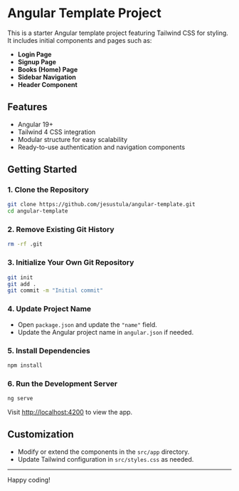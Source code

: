 # Angular Template Project

This is a starter Angular template project featuring Tailwind CSS for styling. It includes initial components and pages such as:

- **Login Page**
- **Signup Page**
- **Books (Home) Page**
- **Sidebar Navigation**
- **Header Component**

## Features

- Angular 19+
- Tailwind 4 CSS integration
- Modular structure for easy scalability
- Ready-to-use authentication and navigation components

## Getting Started

### 1. Clone the Repository

```bash
git clone https://github.com/jesustula/angular-template.git
cd angular-template
```

### 2. Remove Existing Git History

```bash
rm -rf .git
```

### 3. Initialize Your Own Git Repository

```bash
git init
git add .
git commit -m "Initial commit"
```

### 4. Update Project Name

- Open `package.json` and update the `"name"` field.
- Update the Angular project name in `angular.json` if needed.

### 5. Install Dependencies

```bash
npm install
```

### 6. Run the Development Server

```bash
ng serve
```

Visit [http://localhost:4200](http://localhost:4200) to view the app.

## Customization

- Modify or extend the components in the `src/app` directory.
- Update Tailwind configuration in `src/styles.css` as needed.

---

Happy coding!
